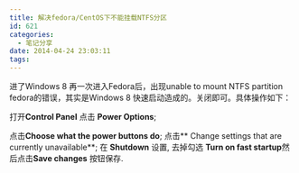 ```yaml
---
title: 解决fedora/CentOS下不能挂载NTFS分区
id: 621
categories:
  - 笔记分享
date: 2014-04-24 23:03:11
tags:
---
```


进了Windows 8 再一次进入Fedora后，出现unable to mount NTFS partition fedora的错误，其实是Windows 8 快速启动造成的。关闭即可。具体操作如下：

打开**Control Panel** 点击 **Power Options**;

点击**Choose what the power buttons do**;
点击** Change settings that are currently unavailable**;
在 **Shutdown** 设置, 去掉勾选 **Turn on fast startup**然后点击**Save changes** 按钮保存.